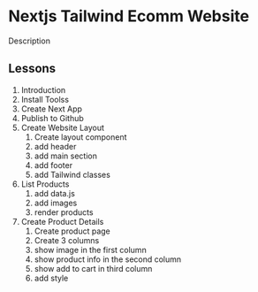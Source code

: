 # Nextjs Tailwind Ecomm Website

Description

## Lessons

1. Introduction
2. Install Toolss
3. Create Next App
4. Publish to Github
5. Create Website Layout
   1. Create layout component
   2. add header
   3. add main section
   4. add footer
   5. add Tailwind classes
6. List Products
   1. add data.js
   2. add images
   3. render products
7. Create Product Details
   1. Create product page
   2. Create 3 columns
   3. show image in the first column
   4. show product info in the second column
   5. show add to cart in third column
   6. add style
